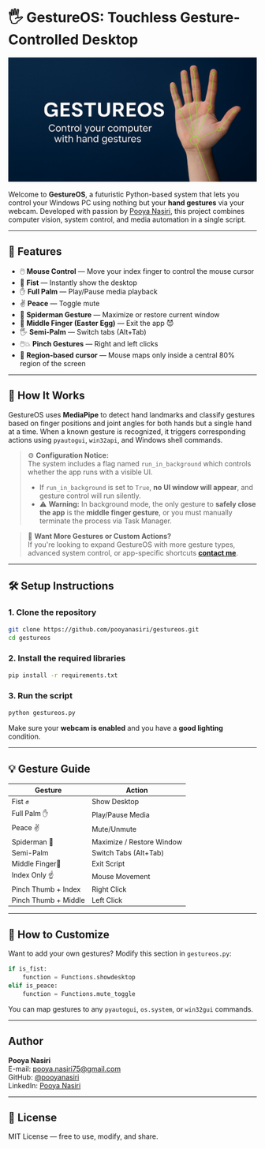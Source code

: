 # 🖐️ GestureOS: Touchless Gesture-Controlled Desktop

![Alt text](/GestureOS.jpg)

Welcome to **GestureOS**, a futuristic Python-based system that lets you control your Windows PC using nothing but your **hand gestures** via your webcam. Developed with passion by [Pooya Nasiri](https://github.com/pooyanasiri), this project combines computer vision, system control, and media automation in a single script.

---

## 🚀 Features

- 🖱️ **Mouse Control** — Move your index finger to control the mouse cursor
- 👊 **Fist** — Instantly show the desktop
- ✋ **Full Palm** — Play/Pause media playback
- ✌️ **Peace** — Toggle mute
- 🤟 **Spiderman Gesture** — Maximize or restore current window
- 🤬 **Middle Finger (Easter Egg)** — Exit the app 😈
- 🖐️ **Semi-Palm** — Switch tabs (Alt+Tab)
- 🖱️💥 **Pinch Gestures** — Right and left clicks
- 🎯 **Region-based cursor** — Mouse maps only inside a central 80% region of the screen

---
## 🧠 How It Works

GestureOS uses **MediaPipe** to detect hand landmarks and classify gestures based on finger positions and joint angles for both hands but a single hand at a time. When a known gesture is recognized, it triggers corresponding actions using `pyautogui`, `win32api`, and Windows shell commands.

> ⚙️ **Configuration Notice:**  
> The system includes a flag named `run_in_background` which controls whether the app runs with a visible UI.  
> - If `run_in_background` is set to `True`, **no UI window will appear**, and gesture control will run silently.  
> - ⚠️ **Warning:** In background mode, the only gesture to **safely close the app** is the **middle finger gesture**, or you must manually terminate the process via Task Manager.

> 💬 **Want More Gestures or Custom Actions?**  
> If you're looking to expand GestureOS with more gesture types, advanced system control, or app-specific shortcuts [**contact me**](#author).

---

## 🛠️ Setup Instructions

### 1. Clone the repository

```bash
git clone https://github.com/pooyanasiri/gestureos.git
cd gestureos
```

### 2. Install the required libraries

```bash
pip install -r requirements.txt
```

### 3. Run the script

```bash
python gestureos.py
```

Make sure your **webcam is enabled** and you have a **good lighting** condition.

---

## 💡 Gesture Guide

| Gesture         | Action                         |
|----------------|--------------------------------|
| Fist ✊           | Show Desktop                   |
| Full Palm ✋      | Play/Pause Media               |
| Peace ✌️        | Mute/Unmute                    |
| Spiderman 🤟     | Maximize / Restore Window      |
| Semi-Palm       | Switch Tabs (Alt+Tab)          |
| Middle Finger🖕   | Exit Script                    |
| Index Only ☝️     | Mouse Movement                 |
| Pinch Thumb + Index | Right Click               |
| Pinch Thumb + Middle | Left Click               |

---

## 🧩 How to Customize

Want to add your own gestures? Modify this section in `gestureos.py`:

```python
if is_fist:
    function = Functions.showdesktop
elif is_peace:
    function = Functions.mute_toggle
```

You can map gestures to any `pyautogui`, `os.system`, or `win32gui` commands.

---

##  Author


**Pooya Nasiri**  
E-mail: [pooya.nasiri75@gmail.com](mailto:pooya.nasiri75@gmail.com)  
GitHub: [@pooyanasiri](https://github.com/pooyanasiri)  
LinkedIn: [Pooya Nasiri](https://www.linkedin.com/in/pooyanasiri/)

---

## 📄 License

MIT License — free to use, modify, and share.